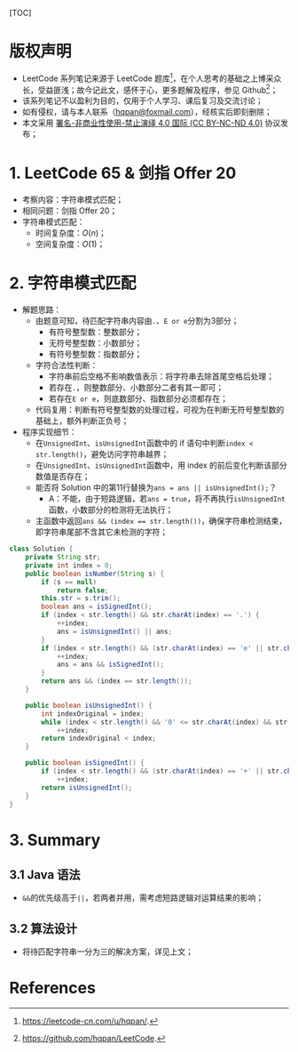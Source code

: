 [TOC]

# 版权声明
- LeetCode 系列笔记来源于 LeetCode 题库[^1]，在个人思考的基础之上博采众长，受益匪浅；故今记此文，感怀于心，更多题解及程序，参见 Github[^2]；
- 该系列笔记不以盈利为目的，仅用于个人学习、课后复习及交流讨论；
- 如有侵权，请与本人联系（hqpan@foxmail.com），经核实后即刻删除；
- 本文采用 [署名-非商业性使用-禁止演绎 4.0 国际 (CC BY-NC-ND 4.0)](https://creativecommons.org/licenses/by-nc-nd/4.0/deed.zh) 协议发布；


# 1. LeetCode 65 & 剑指 Offer 20
- 考察内容：字符串模式匹配；
- 相同问题：剑指 Offer 20；
- 字符串模式匹配：
  - 时间复杂度：$O(n)$；
  - 空间复杂度：$O(1)$；



# 2. 字符串模式匹配
- 解题思路：
  - 由题意可知，待匹配字符串内容由`.`、`E or e`分割为3部分；
    - 有符号整型数：整数部分；
    - 无符号整型数：小数部分；
    - 有符号整型数：指数部分；
  - 字符合法性判断：
    - 字符串前后空格不影响数值表示：将字符串去除首尾空格后处理；
    - 若存在`.`，则整数部分、小数部分二者有其一即可；
    - 若存在`E or e`，则底数部分、指数部分必须都存在；
  - 代码复用：判断有符号整型数的处理过程，可视为在判断无符号整型数的基础上，额外判断正负号；
- 程序实现细节：
  - 在`UnsignedInt`、`isUnsignedInt`函数中的 if 语句中判断`index < str.length()`，避免访问字符串越界；
  - 在`UnsignedInt`、`isUnsignedInt`函数中，用 index 的前后变化判断该部分数值是否存在；
  - 能否将 Solution 中的第11行替换为`ans = ans || isUnsignedInt();`？
    - A：不能，由于短路逻辑，若`ans = true`，将不再执行`isUnsignedInt`函数，小数部分的检测将无法执行；
  - 主函数中返回`ans && (index == str.length())`，确保字符串检测结束，即字符串尾部不含其它未检测的字符；

```java
class Solution {
    private String str;
    private int index = 0;
    public boolean isNumber(String s) {
        if (s == null)
            return false;
        this.str = s.trim();
        boolean ans = isSignedInt();
        if (index < str.length() && str.charAt(index) == '.') {
            ++index;
            ans = isUnsignedInt() || ans;
        }
        if (index < str.length() && (str.charAt(index) == 'e' || str.charAt(index) == 'E')) {
            ++index;
            ans = ans && isSignedInt();
        }
        return ans && (index == str.length());
    }

    public boolean isUnsignedInt() {
        int indexOriginal = index;
        while (index < str.length() && '0' <= str.charAt(index) && str.charAt(index) <= '9')
            ++index;
        return indexOriginal < index;
    }

    public boolean isSignedInt() {
        if (index < str.length() && (str.charAt(index) == '+' || str.charAt(index) == '-'))
            ++index;
        return isUnsignedInt();
    }
}
```



# 3. Summary

## 3.1 Java 语法

- `&&`的优先级高于`||`，若两者并用，需考虑短路逻辑对运算结果的影响；



## 3.2 算法设计

- 将待匹配字符串一分为三的解决方案，详见上文；



# References

[^1]: https://leetcode-cn.com/u/hqpan/.
[^2]: https://github.com/hqpan/LeetCode.